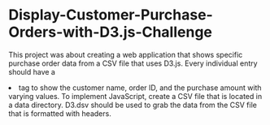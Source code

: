 # Display-Customer-Purchase-Orders-with-D3.js-Challenge

This project was about creating a web application that shows specific purchase order data from a CSV file that uses D3.js. Every individual entry should have a<li> tag to show the customer name, order ID, and the purchase amount with varying values. To implement JavaScript, create a CSV file that is located in a data directory. D3.dsv should be used to grab the data from the CSV file that is formatted with headers.